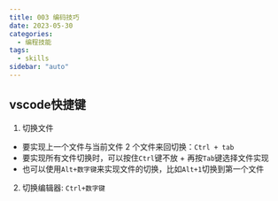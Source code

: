 ```yaml
---
title: 003 编码技巧
date: 2023-05-30
categories:
  - 编程技能
tags:
  - skills 
sidebar: "auto"
---
```


## vscode快捷键
1. 切换文件
- 要实现上一个文件与当前文件 2 个文件来回切换：`Ctrl + tab`
- 要实现所有文件切换时，可以按住`Ctrl`键不放 + 再按`Tab`键选择文件实现
- 也可以使用`Alt+数字键`来实现文件的切换，比如`Alt+1`切换到第一个文件
2. 切换编辑器: `Ctrl+数字键`